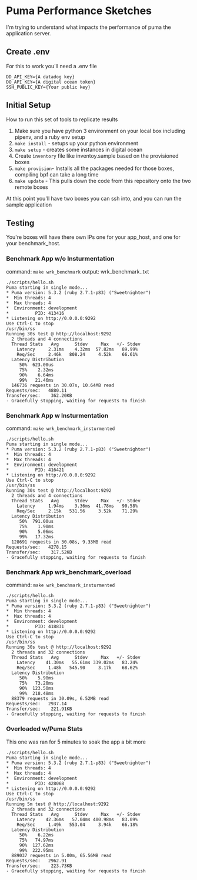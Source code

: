 # Puma Performance Sketches

I'm trying to understand what impacts the performance of puma the application server.

## Create .env

For this to work you'll need a .env file

```
DD_API_KEY={A datadog key}
DO_API_KEY={A digital ocean token}
SSH_PUBLIC_KEY={Your public key}
```

## Initial Setup

How to run this set of tools to replicate results

1. Make sure you have python 3 environment on your local box including pipenv, and a ruby env setup
1. `make install` - setups up your python environment
1. `make setup` - creates some instances in digital ocean
1. Create `inventory` file like inventoy.sample based on the provisioned boxes
1. `make provision`- Installs all the packages needed for those boxes, compiling bpf can take a long time
1. `make update` - This pulls down the code from this repository onto the two remote boxes

At this point you'll have two boxes you can ssh into, and you can run the sample application

## Testing

You're boxes will have there own IPs one for your app_host, and one for your benchmark_host.


### Benchmark App w/o Insturmentation

command: `make wrk_benchmark`
output: wrk_benchmark..txt

```
./scripts/hello.sh
Puma starting in single mode...
* Puma version: 5.3.2 (ruby 2.7.1-p83) ("Sweetnighter")
*  Min threads: 4
*  Max threads: 4
*  Environment: development
*          PID: 413416
* Listening on http://0.0.0.0:9292
Use Ctrl-C to stop
/usr/bin/ss
Running 30s test @ http://localhost:9292
  2 threads and 4 connections
  Thread Stats   Avg      Stdev     Max   +/- Stdev
    Latency     2.31ms    4.32ms  57.82ms   89.99%
    Req/Sec     2.46k   808.24     4.52k    66.61%
  Latency Distribution
     50%  623.00us
     75%    2.32ms
     90%    6.64ms
     99%   21.46ms
  146736 requests in 30.07s, 10.64MB read
Requests/sec:   4880.11
Transfer/sec:    362.20KB
- Gracefully stopping, waiting for requests to finish
```

### Benchmark App w Insturmentation

command: `make wrk_benchmark_insturmented`

```
./scripts/hello.sh
Puma starting in single mode...
* Puma version: 5.3.2 (ruby 2.7.1-p83) ("Sweetnighter")
*  Min threads: 4
*  Max threads: 4
*  Environment: development
*          PID: 416421
* Listening on http://0.0.0.0:9292
Use Ctrl-C to stop
/usr/bin/ss
Running 30s test @ http://localhost:9292
  2 threads and 4 connections
  Thread Stats   Avg      Stdev     Max   +/- Stdev
    Latency     1.94ms    3.36ms  41.78ms   90.58%
    Req/Sec     2.15k   531.56     3.52k    71.29%
  Latency Distribution
     50%  791.00us
     75%    1.90ms
     90%    5.06ms
     99%   17.32ms
  128691 requests in 30.08s, 9.33MB read
Requests/sec:   4278.15
Transfer/sec:    317.52KB
- Gracefully stopping, waiting for requests to finish
```

### Benchmark App wrk_benchmark_overload

command: `make wrk_benchmark_insturmented`

```
./scripts/hello.sh
Puma starting in single mode...
* Puma version: 5.3.2 (ruby 2.7.1-p83) ("Sweetnighter")
*  Min threads: 4
*  Max threads: 4
*  Environment: development
*          PID: 418831
* Listening on http://0.0.0.0:9292
Use Ctrl-C to stop
/usr/bin/ss
Running 30s test @ http://localhost:9292
  2 threads and 32 connections
  Thread Stats   Avg      Stdev     Max   +/- Stdev
    Latency    41.30ms   55.61ms 339.02ms   83.24%
    Req/Sec     1.48k   545.90     3.17k    68.62%
  Latency Distribution
     50%    5.98ms
     75%   73.20ms
     90%  123.50ms
     99%  218.48ms
  88379 requests in 30.09s, 6.52MB read
Requests/sec:   2937.14
Transfer/sec:    221.91KB
- Gracefully stopping, waiting for requests to finish
```

### Overloaded w/Puma Stats

This one was ran for 5 minutes to soak the app a bit more

```
./scripts/hello.sh
Puma starting in single mode...
* Puma version: 5.3.2 (ruby 2.7.1-p83) ("Sweetnighter")
*  Min threads: 4
*  Max threads: 4
*  Environment: development
*          PID: 428068
* Listening on http://0.0.0.0:9292
Use Ctrl-C to stop
/usr/bin/ss
Running 5m test @ http://localhost:9292
  2 threads and 32 connections
  Thread Stats   Avg      Stdev     Max   +/- Stdev
    Latency    42.36ms   57.04ms 400.98ms   83.09%
    Req/Sec     1.49k   553.04     3.94k    66.18%
  Latency Distribution
     50%    6.22ms
     75%   74.97ms
     90%  127.62ms
     99%  222.95ms
  889037 requests in 5.00m, 65.56MB read
Requests/sec:   2962.91
Transfer/sec:    223.73KB
- Gracefully stopping, waiting for requests to finish
```



